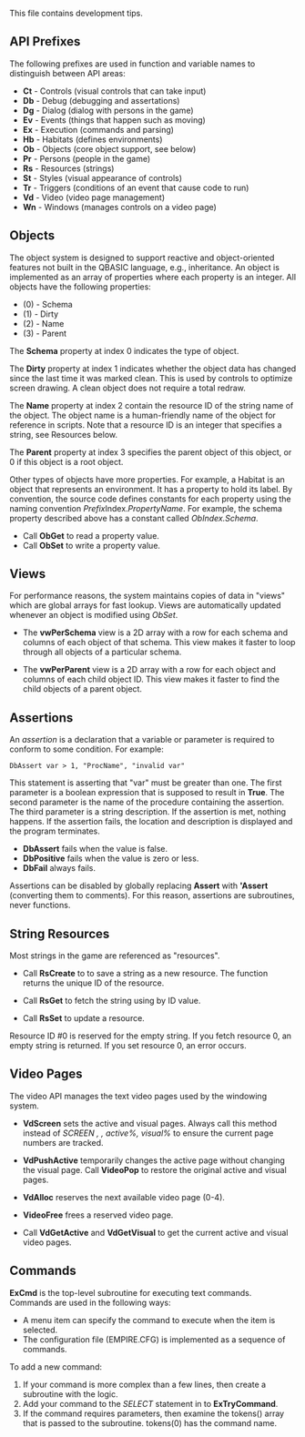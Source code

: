 
This file contains development tips.

## API Prefixes

The following prefixes are used in function and variable names to distinguish between API areas:

* **Ct** - Controls (visual controls that can take input)
* **Db** - Debug (debugging and assertations)
* **Dg** - Dialog (dialog with persons in the game)
* **Ev** - Events (things that happen such as moving)
* **Ex** - Execution (commands and parsing)
* **Hb** - Habitats (defines environments)
* **Ob** - Objects (core object support, see below)
* **Pr** - Persons (people in the game)
* **Rs** - Resources (strings)
* **St** - Styles (visual appearance of controls)
* **Tr** - Triggers (conditions of an event that cause code to run)
* **Vd** - Video (video page management)
* **Wn** - Windows (manages controls on a video page)

## Objects

The object system is designed to support reactive and object-oriented features not built in the QBASIC language, e.g., inheritance. An object is implemented as an array of properties where each property is an integer. All objects have the following properties:

* (0) - Schema
* (1) - Dirty
* (2) - Name
* (3) - Parent

The **Schema** property at index 0 indicates the type of object.

The **Dirty** property at index 1 indicates whether the object data has changed since the last time it was marked clean. This is used by controls to optimize screen drawing. A clean object does not require a total redraw.

The **Name** property at index 2 contain the resource ID of the string name of the object. The object name is a human-friendly name of the object for reference in scripts. Note that a resource ID is an integer that specifies a string, see Resources below.

The **Parent** property at index 3 specifies the parent object of this object, or 0 if this object is a root object.

Other types of objects have more properties. For example, a Habitat is an object that represents an environment. It has a property to hold its label. By convention, the source code defines constants for each property using the naming convention *Prefix*Index.*PropertyName*. For example, the schema property described above has a constant called *ObIndex.Schema*.

* Call **ObGet** to read a property value.
* Call **ObSet** to write a property value.

## Views

For performance reasons, the system maintains copies of data in "views" which are global arrays for fast lookup. Views are automatically updated whenever an object is modified using *ObSet*.

* The **vwPerSchema** view is a 2D array with a row for each schema and columns of each object of that schema. This view makes it faster to loop through all objects of a particular schema.

* The **vwPerParent** view is a 2D array with a row for each object and columns of each child object ID. This view makes it faster to find the child objects of a parent object.

## Assertions

An *assertion* is a declaration that a variable or parameter is required to conform to some condition. For example:

    DbAssert var > 1, "ProcName", "invalid var"

This statement is asserting that "var" must be greater than one. The first parameter is a boolean expression that is supposed to result in **True**. The second parameter is the name of the procedure containing the assertion. The third parameter is a string description. If the assertion is met, nothing happens. If the assertion fails, the location and description is displayed and the program terminates.

* **DbAssert** fails when the value is false.
* **DbPositive** fails when the value is zero or less.
* **DbFail** always fails.

Assertions can be disabled by globally replacing **Assert** with **'Assert** (converting them to comments). For this reason, assertions are subroutines, never functions. 

## String Resources

Most strings in the game are referenced as "resources".

* Call **RsCreate** to to save a string as a new resource. The function returns the unique ID of the resource.

* Call **RsGet** to fetch the string using by ID value.

* Call **RsSet** to update a resource.

Resource ID #0 is reserved for the empty string. If you fetch resource 0, an empty string is returned. If you set resource 0, an error occurs.

## Video Pages

The video API manages the text video pages used by the windowing system.

* **VdScreen** sets the active and visual pages. Always call this method instead of *SCREEN , , active%, visual%* to ensure the current page numbers are tracked.

* **VdPushActive** temporarily changes the active page without changing the visual page. Call **VideoPop** to restore the original active and visual pages.

* **VdAlloc** reserves the next available video page (0-4).

* **VideoFree** frees a reserved video page.

* Call **VdGetActive** and **VdGetVisual** to get the current active and visual video pages.

## Commands

**ExCmd** is the top-level subroutine for executing text commands. Commands are used in the following ways:

* A menu item can specify the command to execute when the item is selected.
* The configuration file (EMPIRE.CFG) is implemented as a sequence of commands.

To add a new command:

1. If your command is more complex than a few lines, then create a subroutine with the logic.
2. Add your command to the *SELECT* statement in to **ExTryCommand**.
3. If the command requires parameters, then examine the tokens() array that is passed to the subroutine. tokens(0) has the command name.
